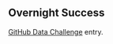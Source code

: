 ## Overnight Success

[GitHub Data Challenge](https://github.com/blog/1864-third-annual-github-data-challenge) entry.
